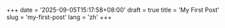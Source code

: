 +++
date = '2025-09-05T15:17:58+08:00'
draft = true
title = 'My First Post'
slug = 'my-first-post'
lang = 'zh'
+++
